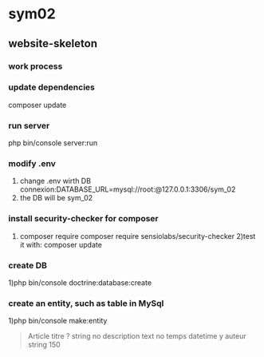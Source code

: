# sym02
## website-skeleton
###  work process

### update dependencies 
composer update

### run server
php bin/console server:run

### modify .env
1) change .env wirth DB connexion:DATABASE_URL=mysql://root:@127.0.0.1:3306/sym_02
2) the DB will be sym_02

### install security-checker for composer

1) composer require composer require sensiolabs/security-checker
2)test it with: composer update

### create DB 

1)php bin/console doctrine:database:create

### create an entity, such as table in MySql

1)php bin/console make:entity 
> Article
> titre
>?
>string
>no
>description
>text
>no
>temps
>datetime
>y
>auteur
>string
>150


